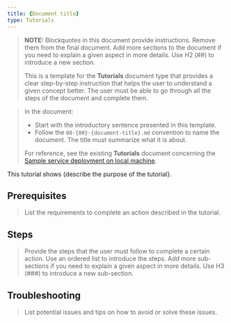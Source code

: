 ```yaml
---
title: {Document title}
type: Tutorials
---
```


>**NOTE:** Blockquotes in this document provide instructions. Remove them from the final document. Add more sections to the document if you need to explain a given aspect in more details. Use H2 (##) to introduce a new section.
>
>This is a template for the **Tutorials** document type that provides a clear step-by-step instruction that helps the user to understand a given concept better. The user must be able to go through all the steps of the document and complete them.

>  In the document:
> * Start with the introductory sentence presented in this template.
> * Follow the `08-{00}-{document-title}.md` convention to name the document. The title must summarize what it is about.
>
> For reference, see the existing **Tutorials** document concerning the [Sample service deployment on local machine](https://kyma-project.io/docs/master/root/kyma/#tutorials-sample-service-deployment-on-a-cluster).


This tutorial shows {describe the purpose of the tutorial}.

## Prerequisites

> List the requirements to complete an action described in the tutorial.

## Steps

> Provide the steps that the user must follow to complete a certain action. Use an ordered list to introduce the steps. Add more sub-sections if you need to explain a given aspect in more details. Use H3 (###) to introduce a new sub-section.

## Troubleshooting

> List potential issues and tips on how to avoid or solve these issues.